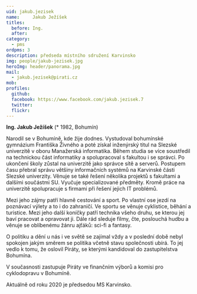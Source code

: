 ```yaml
---
uid: jakub.jezisek
name:     Jakub Ježíšek
titles:
  before: Ing.
  after:
category:
  - pms
ordpms: 3
description: předseda místního sdružení Karvinsko
img: people/jakub-jezisek.jpg
heroImg: header/panorama.jpg
mail:
  - jakub.jezisek@pirati.cz
mob:
profiles:
  github:
  facebook: https://www.facebook.com/jakub.jezisek.7
  twitter:
  flickr:
---
```


**Ing. Jakub Ježíšek** (* 1982, Bohumín)

Narodil se v Bohumíně, kde žije dodnes. Vystudoval bohumínské gymnázium Františka Živného a poté získal inženýrský titul na Slezské univerzitě v oboru Manažerská informatika. Během studia se více soustředil na technickou část informatiky a spolupracoval s fakultou i se správci. Po ukončení školy zůstal na univerzitě jako správce sítě a serverů. Postupem času přebral správu většiny informačních systémů na Karvinské části Slezské univerzity. Věnuje se také řešení několika projektů s fakultami a dalšími součástmi SU. Vyučuje specializované předměty. Kromě práce na univerzitě spolupracuje s firmami při řešení jejich IT problémů.

Mezi jeho zájmy patří hlavně cestování a sport. Po vlastní ose jezdí na poznávací výlety a to i do zahraničí. Ve sportu se věnuje cyklistice, běhání a turistice. Mezi jeho další koníčky patří technika všeho druhu, se kterou jej baví pracovat a opravovat ji. Dále rád sleduje filmy, čte, poslouchá hudbu a věnuje se oblíbenému žánru ajťáků: sci-fi a fantasy.

O politiku a dění u nás i ve světě se zajímal vždy a v poslední době nebyl spokojen jakým směrem se politika včetně stavu společnosti ubírá. To jej vedlo k tomu, že oslovil Piráty, se kterými kandidoval do zastupitelstva Bohumína.

V současnosti zastupuje Piráty ve finančním výborů a komisi pro cyklodopravu v Bohumíně.

Aktuálně od roku 2020 je předsedou MS Karvinsko.
